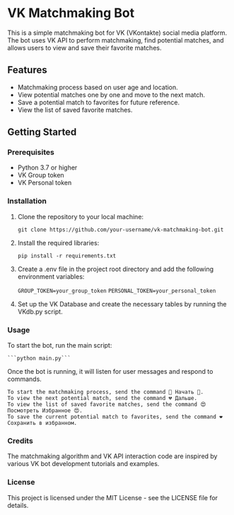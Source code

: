 # VK Matchmaking Bot

This is a simple matchmaking bot for VK (VKontakte) social media platform. The bot uses VK API to perform matchmaking, find potential matches, and allows users to view and save their favorite matches.

## Features

- Matchmaking process based on user age and location.
- View potential matches one by one and move to the next match.
- Save a potential match to favorites for future reference.
- View the list of saved favorite matches.

## Getting Started

### Prerequisites

- Python 3.7 or higher
- VK Group token
- VK Personal token

### Installation

1. Clone the repository to your local machine:

    ```git clone https://github.com/your-username/vk-matchmaking-bot.git```

2.  Install the required libraries:

    ```pip install -r requirements.txt```

3.  Create a .env file in the project root directory and add the following environment variables:

    ```GROUP_TOKEN=your_group_token```
    ```PERSONAL_TOKEN=your_personal_token```

4.  Set up the VK Database and create the necessary tables by running the VKdb.py script.

### Usage

To start the bot, run the main script:

    ```python main.py```

Once the bot is running, it will listen for user messages and respond to commands.

    To start the matchmaking process, send the command 💓 Начать 💓.
    To view the next potential match, send the command 💔 Дальше.
    To view the list of saved favorite matches, send the command 😍 Посмотреть Избранное 😍.
    To save the current potential match to favorites, send the command ❤ Сохранить в избранном.

### Credits

The matchmaking algorithm and VK API interaction code are inspired by various VK bot development tutorials and examples.

### License

This project is licensed under the MIT License - see the LICENSE file for details.
